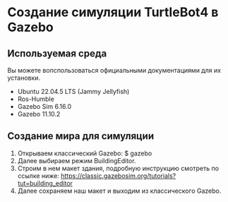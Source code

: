 # Создание симуляции TurtleBot4 в Gazebo

## Используемая среда

Вы можете вопспользоваться официальными документациями для их установки.

* Ubuntu 22.04.5 LTS (Jammy Jellyfish)
* Ros-Humble
* Gazebo Sim 6.16.0
* Gazebo 11.10.2

## Создание мира для симуляции

1. Открываем классический Gazebo:
   $ gazebo
2. Далее выбираем режим BuildingEditor.
3. Строим в нем макет здания, подробную инструкцию смотреть по ссылке ниже:
   https://classic.gazebosim.org/tutorials?tut=building_editor
4. Далее сохраняем наш макет и выходим из классического Gazebo.
